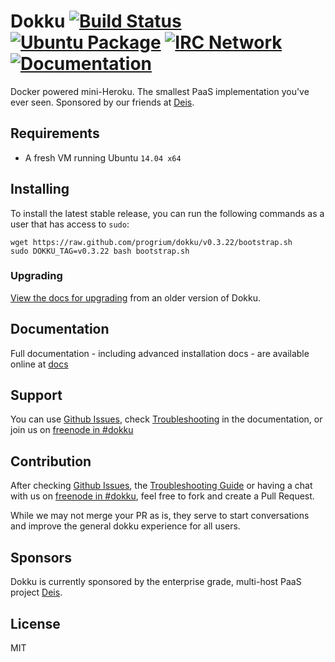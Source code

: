 # Dokku [![Build Status](https://img.shields.io/circleci/project/progrium/dokku.svg "Build Status")](https://circleci.com/gh/progrium/dokku/tree/master) [![Ubuntu Package](https://img.shields.io/badge/package-ubuntu-brightgreen.svg?style=flat-square "Ubuntu Package")](https://packagecloud.io/dokku/dokku) [![IRC Network](https://img.shields.io/badge/irc-freenode-blue.svg "IRC Freenode")](https://webchat.freenode.net/?channels=dokku) [![Documentation](https://img.shields.io/badge/docs-viewdocs-blue.svg "Viewdocs")](http://progrium.viewdocs.io/dokku/index)

Docker powered mini-Heroku. The smallest PaaS implementation you've ever seen. Sponsored by our friends at [Deis](http://deis.io/).

## Requirements

- A fresh VM running Ubuntu `14.04 x64`

## Installing

To install the latest stable release, you can run the following commands as a user that has access to `sudo`:

    wget https://raw.github.com/progrium/dokku/v0.3.22/bootstrap.sh
    sudo DOKKU_TAG=v0.3.22 bash bootstrap.sh

### Upgrading

[View the docs for upgrading](http://progrium.viewdocs.io/dokku/upgrading) from an older version of Dokku.

## Documentation

Full documentation - including advanced installation docs - are available online at [docs](http://progrium.viewdocs.io/dokku/index)

## Support

You can use [Github Issues](https://github.com/progrium/dokku/issues), check [Troubleshooting](http://progrium.viewdocs.io/dokku/troubleshooting) in the documentation, or join us on [freenode in #dokku](https://webchat.freenode.net/?channels=%23dokku)

## Contribution

After checking [Github Issues](https://github.com/progrium/dokku/issues), the [Troubleshooting Guide](http://progrium.viewdocs.io/dokku/troubleshooting) or having a chat with us on [freenode in #dokku](https://webchat.freenode.net/?channels=%23dokku), feel free to fork and create a Pull Request.

While we may not merge your PR as is, they serve to start conversations and improve the general dokku experience for all users.

## Sponsors

Dokku is currently sponsored by the enterprise grade, multi-host PaaS project [Deis](http://deis.io/).

## License

MIT
